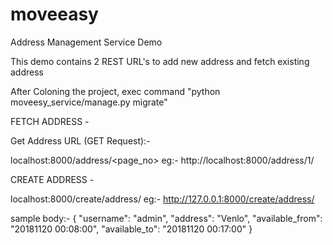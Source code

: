 # moveeasy
Address Management Service Demo

This demo contains 2 REST URL's to add new address and fetch existing address

After Coloning the project, exec command "python moveesy_service/manage.py migrate"

FETCH ADDRESS -

Get Address URL (GET Request):-

localhost:8000/address/<page_no>
eg:- http://localhost:8000/address/1/

CREATE ADDRESS -

localhost:8000/create/address/
eg:- http://127.0.0.1:8000/create/address/

sample body:-
{
    "username": "admin",
    "address": "Venlo",
    "available_from": "20181120 00:08:00",
    "available_to": "20181120 00:17:00"
}

